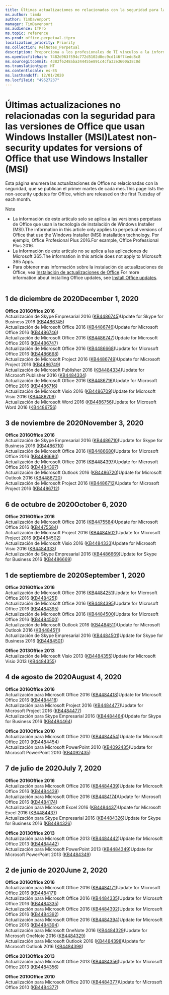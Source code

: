 ```yaml
---
title: Últimas actualizaciones no relacionadas con la seguridad para las versiones de Office que usan Windows Installer (MSI)
ms.author: timda
author: TimDavenport
manager: TimDavenport
ms.audience: ITPro
ms.topic: reference
ms.prod: office-perpetual-itpro
localization_priority: Priority
ms.collection: RelNotes_Perpetual
description: Proporciona a los profesionales de TI vínculos a la información de las últimas actualizaciones no relacionadas con la seguridad de las versiones perpetuas de Office 2016, Office 2013 y Office 2010.
ms.openlocfilehash: 7482d963f594c772d5102d0ec9cd146f74edd8c8
ms.sourcegitcommit: 4382f6248aba344455e891c4cfa32e3600a38c0d
ms.translationtype: HT
ms.contentlocale: es-ES
ms.lasthandoff: 12/01/2020
ms.locfileid: "49527237"
---
```

# <a name="latest-non-security-updates-for-versions-of-office-that-use-windows-installer-msi"></a><span data-ttu-id="29fbc-103">Últimas actualizaciones no relacionadas con la seguridad para las versiones de Office que usan Windows Installer (MSI)</span><span class="sxs-lookup"><span data-stu-id="29fbc-103">Latest non-security updates for versions of Office that use Windows Installer (MSI)</span></span>

<span data-ttu-id="29fbc-104">Esta página enumera las actualizaciones de Office no relacionadas con la seguridad, que se publican el primer martes de cada mes.</span><span class="sxs-lookup"><span data-stu-id="29fbc-104">This page lists the non-security updates for Office, which are released on the first Tuesday of each month.</span></span>

> [!NOTE]
> - <span data-ttu-id="29fbc-105">La información de este artículo solo se aplica a las versiones perpetuas de Office que usan la tecnología de instalación de Windows Installer (MSI).</span><span class="sxs-lookup"><span data-stu-id="29fbc-105">The information in this article only applies to perpetual versions of Office that use the Windows Installer (MSI) installation technology.</span></span> <span data-ttu-id="29fbc-106">Por ejemplo, Office Profesional Plus 2016.</span><span class="sxs-lookup"><span data-stu-id="29fbc-106">For example, Office Professional Plus 2016.</span></span>
> - <span data-ttu-id="29fbc-107">La información de este artículo no se aplica a las aplicaciones de Microsoft 365.</span><span class="sxs-lookup"><span data-stu-id="29fbc-107">The information in this article does not apply to Microsoft 365 Apps.</span></span>
> - <span data-ttu-id="29fbc-108">Para obtener más información sobre la instalación de actualizaciones de Office, vea [Instalación de actualizaciones de Office](https://support.office.com/article/2ab296f3-7f03-43a2-8e50-46de917611c5).</span><span class="sxs-lookup"><span data-stu-id="29fbc-108">For more information about installing Office updates, see [Install Office updates](https://support.office.com/article/2ab296f3-7f03-43a2-8e50-46de917611c5).</span></span>
<br/><br/>


## <a name="december-1-2020"></a><span data-ttu-id="29fbc-109">1 de diciembre de 2020</span><span class="sxs-lookup"><span data-stu-id="29fbc-109">December 1, 2020</span></span>
<span data-ttu-id="29fbc-110">**Office 2016**</span><span class="sxs-lookup"><span data-stu-id="29fbc-110">**Office 2016**</span></span><br/>
<span data-ttu-id="29fbc-111">Actualización de Skype Empresarial 2016 ([KB4486745](https://support.microsoft.com/help/4486745))</span><span class="sxs-lookup"><span data-stu-id="29fbc-111">Update for Skype for Business 2016 ([KB4486745](https://support.microsoft.com/help/4486745))</span></span> <br/>
<span data-ttu-id="29fbc-112">Actualización de Microsoft Office 2016 ([KB4486746](https://support.microsoft.com/help/4486746))</span><span class="sxs-lookup"><span data-stu-id="29fbc-112">Update for Microsoft Office 2016 ([KB4486746](https://support.microsoft.com/help/4486746))</span></span> <br/> <span data-ttu-id="29fbc-113">Actualización de Microsoft Office 2016 ([KB4486747](https://support.microsoft.com/help/4486747))</span><span class="sxs-lookup"><span data-stu-id="29fbc-113">Update for Microsoft Office 2016 ([KB4486747](https://support.microsoft.com/help/4486747))</span></span> <br/> <span data-ttu-id="29fbc-114">Actualización de Microsoft Office 2016 ([KB4486668](https://support.microsoft.com/help/4486668))</span><span class="sxs-lookup"><span data-stu-id="29fbc-114">Update for Microsoft Office 2016 ([KB4486668](https://support.microsoft.com/help/4486668))</span></span> <br/>
<span data-ttu-id="29fbc-115">Actualización de Microsoft Project 2016 ([KB4486749](https://support.microsoft.com/help/4486749))</span><span class="sxs-lookup"><span data-stu-id="29fbc-115">Update for Microsoft Project 2016 ([KB4486749](https://support.microsoft.com/help/4486749))</span></span> <br/> <span data-ttu-id="29fbc-116">Actualización de Microsoft Publisher 2016 ([KB4484334](https://support.microsoft.com/help/4484334))</span><span class="sxs-lookup"><span data-stu-id="29fbc-116">Update for Microsoft Publisher 2016 ([KB4484334](https://support.microsoft.com/help/4484334))</span></span> <br/> <span data-ttu-id="29fbc-117">Actualización de Microsoft Office 2016 ([KB4486716](https://support.microsoft.com/help/4486716))</span><span class="sxs-lookup"><span data-stu-id="29fbc-117">Update for Microsoft Office 2016 ([KB4486716](https://support.microsoft.com/help/4486716))</span></span> <br/> <span data-ttu-id="29fbc-118">Actualización de Microsoft Visio 2016 ([KB4486709](https://support.microsoft.com/help/4486709))</span><span class="sxs-lookup"><span data-stu-id="29fbc-118">Update for Microsoft Visio 2016 ([KB4486709](https://support.microsoft.com/help/4486709))</span></span> <br/>
<span data-ttu-id="29fbc-119">Actualización de Microsoft Word 2016 ([KB4486756](https://support.microsoft.com/help/4486756))</span><span class="sxs-lookup"><span data-stu-id="29fbc-119">Update for Microsoft Word 2016 ([KB4486756](https://support.microsoft.com/help/4486756))</span></span> <br/> 


## <a name="november-3-2020"></a><span data-ttu-id="29fbc-120">3 de noviembre de 2020</span><span class="sxs-lookup"><span data-stu-id="29fbc-120">November 3, 2020</span></span>
<span data-ttu-id="29fbc-121">**Office 2016**</span><span class="sxs-lookup"><span data-stu-id="29fbc-121">**Office 2016**</span></span><br/>
<span data-ttu-id="29fbc-122">Actualización de Skype Empresarial 2016 ([KB4486710](https://support.microsoft.com/help/4486710))</span><span class="sxs-lookup"><span data-stu-id="29fbc-122">Update for Skype for Business 2016 ([KB4486710](https://support.microsoft.com/help/4486710))</span></span> <br/>
<span data-ttu-id="29fbc-123">Actualización de Microsoft Office 2016 ([KB4486680](https://support.microsoft.com/help/4486680))</span><span class="sxs-lookup"><span data-stu-id="29fbc-123">Update for Microsoft Office 2016 ([KB4486680](https://support.microsoft.com/help/4486680))</span></span> <br/>
<span data-ttu-id="29fbc-124">Actualización de Microsoft Office 2016 ([KB4484397](https://support.microsoft.com/help/4484397))</span><span class="sxs-lookup"><span data-stu-id="29fbc-124">Update for Microsoft Office 2016 ([KB4484397](https://support.microsoft.com/help/4484397))</span></span> <br/>
<span data-ttu-id="29fbc-125">Actualización de Microsoft Outlook 2016 ([KB4486720](https://support.microsoft.com/help/4486720))</span><span class="sxs-lookup"><span data-stu-id="29fbc-125">Update for Microsoft Outlook 2016 ([KB4486720](https://support.microsoft.com/help/4486720))</span></span> <br/>
<span data-ttu-id="29fbc-126">Actualización de Microsoft Project 2016 ([KB4486712](https://support.microsoft.com/help/4486712))</span><span class="sxs-lookup"><span data-stu-id="29fbc-126">Update for Microsoft Project 2016 ([KB4486712](https://support.microsoft.com/help/4486712))</span></span> <br/>


## <a name="october-6-2020"></a><span data-ttu-id="29fbc-127">6 de octubre de 2020</span><span class="sxs-lookup"><span data-stu-id="29fbc-127">October 6, 2020</span></span>
<span data-ttu-id="29fbc-128">**Office 2016**</span><span class="sxs-lookup"><span data-stu-id="29fbc-128">**Office 2016**</span></span><br/>
<span data-ttu-id="29fbc-129">Actualización de Microsoft Office 2016 ([KB4475584](https://support.microsoft.com/help/4475584))</span><span class="sxs-lookup"><span data-stu-id="29fbc-129">Update for Microsoft Office 2016 ([KB4475584](https://support.microsoft.com/help/4475584))</span></span><br/>
<span data-ttu-id="29fbc-130">Actualización de Microsoft Project 2016 ([KB4484502](https://support.microsoft.com/help/4484502))</span><span class="sxs-lookup"><span data-stu-id="29fbc-130">Update for Microsoft Project 2016 ([KB4484502](https://support.microsoft.com/help/4484502))</span></span><br/>
<span data-ttu-id="29fbc-131">Actualización de Microsoft Visio 2016 ([KB4484333](https://support.microsoft.com/help/4484333))</span><span class="sxs-lookup"><span data-stu-id="29fbc-131">Update for Microsoft Visio 2016 ([KB4484333](https://support.microsoft.com/help/4484333))</span></span><br/>
<span data-ttu-id="29fbc-132">Actualización de Skype Empresarial 2016 ([KB4486669](https://support.microsoft.com/help/4486669))</span><span class="sxs-lookup"><span data-stu-id="29fbc-132">Update for Skype for Business 2016 ([KB4486669](https://support.microsoft.com/help/4486669))</span></span><br/> 

## <a name="september-1-2020"></a><span data-ttu-id="29fbc-133">1 de septiembre de 2020</span><span class="sxs-lookup"><span data-stu-id="29fbc-133">September 1, 2020</span></span>
<span data-ttu-id="29fbc-134">**Office 2016**</span><span class="sxs-lookup"><span data-stu-id="29fbc-134">**Office 2016**</span></span><br/>
<span data-ttu-id="29fbc-135">Actualización de Microsoft Office 2016 ([KB4484251](https://support.microsoft.com/help/4484251))</span><span class="sxs-lookup"><span data-stu-id="29fbc-135">Update for Microsoft Office 2016 ([KB4484251](https://support.microsoft.com/help/4484251))</span></span><br/>
<span data-ttu-id="29fbc-136">Actualización de Microsoft Office 2016 ([KB4484395](https://support.microsoft.com/help/4484395))</span><span class="sxs-lookup"><span data-stu-id="29fbc-136">Update for Microsoft Office 2016 ([KB4484395](https://support.microsoft.com/help/4484395))</span></span><br/> <span data-ttu-id="29fbc-137">Actualización de Microsoft Office 2016 ([KB4484500](https://support.microsoft.com/help/4484500))</span><span class="sxs-lookup"><span data-stu-id="29fbc-137">Update for Microsoft Office 2016 ([KB4484500](https://support.microsoft.com/help/4484500))</span></span> <br/>
<span data-ttu-id="29fbc-138">Actualización de Microsoft Outlook 2016 ([KB4484511](https://support.microsoft.com/help/4484511))</span><span class="sxs-lookup"><span data-stu-id="29fbc-138">Update for Microsoft Outlook 2016 ([KB4484511](https://support.microsoft.com/help/4484511))</span></span> <br/>
<span data-ttu-id="29fbc-139">Actualización de Skype Empresarial 2016 ([KB4484501](https://support.microsoft.com/help/4484501))</span><span class="sxs-lookup"><span data-stu-id="29fbc-139">Update for Skype for Business 2016 ([KB4484501](https://support.microsoft.com/help/4484501))</span></span> <br/>

<span data-ttu-id="29fbc-140">**Office 2013**</span><span class="sxs-lookup"><span data-stu-id="29fbc-140">**Office 2013**</span></span><br/>
<span data-ttu-id="29fbc-141">Actualización de Microsoft Visio 2013 ([KB4484355](https://support.microsoft.com/help/4484355))</span><span class="sxs-lookup"><span data-stu-id="29fbc-141">Update for Microsoft Visio 2013 ([KB4484355](https://support.microsoft.com/help/4484355))</span></span><br/>

## <a name="august-4-2020"></a><span data-ttu-id="29fbc-142">4 de agosto de 2020</span><span class="sxs-lookup"><span data-stu-id="29fbc-142">August 4, 2020</span></span>

<span data-ttu-id="29fbc-143">**Office 2016**</span><span class="sxs-lookup"><span data-stu-id="29fbc-143">**Office 2016**</span></span><br/>
<span data-ttu-id="29fbc-144">Actualización para Microsoft Office 2016 ([KB4484418](https://support.microsoft.com/help/4484418))</span><span class="sxs-lookup"><span data-stu-id="29fbc-144">Update for Microsoft Office 2016 ([KB4484418](https://support.microsoft.com/help/4484418))</span></span><br/> <span data-ttu-id="29fbc-145">Actualización para Microsoft Project 2016 ([KB4484477](https://support.microsoft.com/help/4484477))</span><span class="sxs-lookup"><span data-stu-id="29fbc-145">Update for Microsoft Project 2016 ([KB4484477](https://support.microsoft.com/help/4484477))</span></span><br/>
<span data-ttu-id="29fbc-146">Actualización para Skype Empresarial 2016 ([KB4484464](https://support.microsoft.com/help/4484464))</span><span class="sxs-lookup"><span data-stu-id="29fbc-146">Update for Skype for Business 2016 ([KB4484464](https://support.microsoft.com/help/4484464))</span></span><br/> 

<span data-ttu-id="29fbc-147">**Office 2010**</span><span class="sxs-lookup"><span data-stu-id="29fbc-147">**Office 2010**</span></span><br/>
<span data-ttu-id="29fbc-148">Actualización para Microsoft Office 2010 ([KB4484454](https://support.microsoft.com/help/4484454))</span><span class="sxs-lookup"><span data-stu-id="29fbc-148">Update for Microsoft Office 2010 ([KB4484454](https://support.microsoft.com/help/4484454))</span></span><br/> <span data-ttu-id="29fbc-149">Actualización para Microsoft PowerPoint 2010 ([KB4092435](https://support.microsoft.com/help/4092435))</span><span class="sxs-lookup"><span data-stu-id="29fbc-149">Update for Microsoft PowerPoint 2010 ([KB4092435](https://support.microsoft.com/help/4092435))</span></span><br/> 

## <a name="july-7-2020"></a><span data-ttu-id="29fbc-150">7 de julio de 2020</span><span class="sxs-lookup"><span data-stu-id="29fbc-150">July 7, 2020</span></span>

<span data-ttu-id="29fbc-151">**Office 2016**</span><span class="sxs-lookup"><span data-stu-id="29fbc-151">**Office 2016**</span></span><br/>
<span data-ttu-id="29fbc-152">Actualización para Microsoft Office 2016 ([KB4484439](https://support.microsoft.com/help/4484439))</span><span class="sxs-lookup"><span data-stu-id="29fbc-152">Update for Microsoft Office 2016 ([KB4484439](https://support.microsoft.com/help/4484439))</span></span><br/> <span data-ttu-id="29fbc-153">Actualización para Microsoft Office 2016 ([KB4484174](https://support.microsoft.com/help/4484174))</span><span class="sxs-lookup"><span data-stu-id="29fbc-153">Update for Microsoft Office 2016 ([KB4484174](https://support.microsoft.com/help/4484174))</span></span><br/> <span data-ttu-id="29fbc-154">Actualización para Microsoft Excel 2016 ([KB4484437](https://support.microsoft.com/help/4484437))</span><span class="sxs-lookup"><span data-stu-id="29fbc-154">Update for Microsoft Excel 2016 ([KB4484437](https://support.microsoft.com/help/4484437))</span></span><br/>
<span data-ttu-id="29fbc-155">Actualización para Skype Empresarial 2016 ([KB4484326](https://support.microsoft.com/help/4484326))</span><span class="sxs-lookup"><span data-stu-id="29fbc-155">Update for Skype for Business 2016 ([KB4484326](https://support.microsoft.com/help/4484326))</span></span><br/> 

<span data-ttu-id="29fbc-156">**Office 2013**</span><span class="sxs-lookup"><span data-stu-id="29fbc-156">**Office 2013**</span></span><br/>
<span data-ttu-id="29fbc-157">Actualización para Microsoft Office 2013 ([KB4484442](https://support.microsoft.com/help/4484442))</span><span class="sxs-lookup"><span data-stu-id="29fbc-157">Update for Microsoft Office 2013 ([KB4484442](https://support.microsoft.com/help/4484442))</span></span><br/> <span data-ttu-id="29fbc-158">Actualización para Microsoft PowerPoint 2013 ([KB4484349](https://support.microsoft.com/help/4484349))</span><span class="sxs-lookup"><span data-stu-id="29fbc-158">Update for Microsoft PowerPoint 2013 ([KB4484349](https://support.microsoft.com/help/4484349))</span></span><br/> 


## <a name="june-2-2020"></a><span data-ttu-id="29fbc-159">2 de junio de 2020</span><span class="sxs-lookup"><span data-stu-id="29fbc-159">June 2, 2020</span></span>

<span data-ttu-id="29fbc-160">**Office 2016**</span><span class="sxs-lookup"><span data-stu-id="29fbc-160">**Office 2016**</span></span><br/>
<span data-ttu-id="29fbc-161">Actualización para Microsoft Office 2016 ([KB4484171](https://support.microsoft.com/help/4484171))</span><span class="sxs-lookup"><span data-stu-id="29fbc-161">Update for Microsoft Office 2016 ([KB4484171](https://support.microsoft.com/help/4484171))</span></span><br/> <span data-ttu-id="29fbc-162">Actualización para Microsoft Office 2016 ([KB4484335](https://support.microsoft.com/help/4484335))</span><span class="sxs-lookup"><span data-stu-id="29fbc-162">Update for Microsoft Office 2016 ([KB4484335](https://support.microsoft.com/help/4484335))</span></span><br/> <span data-ttu-id="29fbc-163">Actualización para Microsoft Office 2016 ([KB4484392](https://support.microsoft.com/help/4484392))</span><span class="sxs-lookup"><span data-stu-id="29fbc-163">Update for Microsoft Office 2016 ([KB4484392](https://support.microsoft.com/help/4484392))</span></span><br/> <span data-ttu-id="29fbc-164">Actualización para Microsoft Office 2016 ([KB4484394](https://support.microsoft.com/help/4484394))</span><span class="sxs-lookup"><span data-stu-id="29fbc-164">Update for Microsoft Office 2016 ([KB4484394](https://support.microsoft.com/help/4484394))</span></span><br/> <span data-ttu-id="29fbc-165">Actualización para Microsoft OneNote 2016 ([KB4484329](https://support.microsoft.com/help/4484329))</span><span class="sxs-lookup"><span data-stu-id="29fbc-165">Update for Microsoft OneNote 2016 ([KB4484329](https://support.microsoft.com/help/4484329))</span></span><br/>
<span data-ttu-id="29fbc-166">Actualización para Microsoft Outlook 2016 ([KB4484398](https://support.microsoft.com/help/4484398))</span><span class="sxs-lookup"><span data-stu-id="29fbc-166">Update for Microsoft Outlook 2016 ([KB4484398](https://support.microsoft.com/help/4484398))</span></span><br/> 

<span data-ttu-id="29fbc-167">**Office 2013**</span><span class="sxs-lookup"><span data-stu-id="29fbc-167">**Office 2013**</span></span><br/>
<span data-ttu-id="29fbc-168">Actualización para Microsoft Office 2013 ([KB4484356](https://support.microsoft.com/help/4484356))</span><span class="sxs-lookup"><span data-stu-id="29fbc-168">Update for Microsoft Office 2013 ([KB4484356](https://support.microsoft.com/help/4484356))</span></span><br/> 

<span data-ttu-id="29fbc-169">**Office 2010**</span><span class="sxs-lookup"><span data-stu-id="29fbc-169">**Office 2010**</span></span><br/>
<span data-ttu-id="29fbc-170">Actualización para Microsoft Office 2010 ([KB4484377](https://support.microsoft.com/help/4484377))</span><span class="sxs-lookup"><span data-stu-id="29fbc-170">Update for Microsoft Office 2010 ([KB4484377](https://support.microsoft.com/help/4484377))</span></span><br/> 

 
